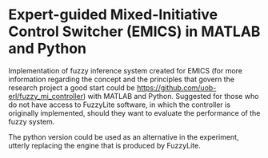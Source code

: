 # Expert-guided Mixed-Initiative Control Switcher (EMICS) in MATLAB and Python

Implementation of fuzzy inference system created for EMICS (for more information regarding the concept and the principles that govern 
the research project a good start could be https://github.com/uob-erl/fuzzy_mi_controller) with MATLAB and Python. Suggested for those who do not have 
access to FuzzyLite software, in which the  controller is originally implemented, should they want to evaluate the performance of the fuzzy system.

The python version could be used as an alternative in the experiment, utterly replacing the engine that is produced by FuzzyLite.
